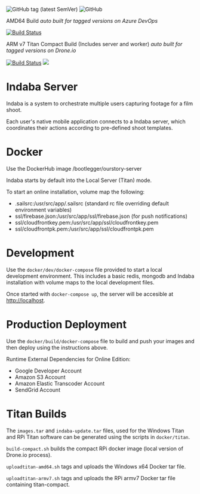 ![GitHub tag (latest SemVer)](https://img.shields.io/github/tag/our-story-media/ourstory-server.svg) ![GitHub](https://img.shields.io/github/license/our-story-media/ourstory-server.svg) 

AMD64 Build
*auto built for tagged versions on Azure DevOps*

[![Build Status](https://dev.azure.com/ourstorytitan/OurStoryBuilds/_apis/build/status/our-story-media.ourstory-server?branchName=master)](https://dev.azure.com/ourstorytitan/OurStoryBuilds/_build/latest?definitionId=10&branchName=master)

ARM v7 Titan Compact Build (Includes server and worker)
*auto built for tagged versions on Drone.io*

[![Build Status](https://cloud.drone.io/api/badges/our-story-media/ourstory-server/status.svg)](https://cloud.drone.io/our-story-media/ourstory-server) [![](https://images.microbadger.com/badges/image/bootlegger/titan-compact.svg)](https://microbadger.com/images/bootlegger/titan-compact "Get your own image badge on microbadger.com")

# Indaba Server

Indaba is a system to orchestrate multiple users capturing footage for a film shoot. 

Each user's native mobile application connects to a Indaba server, which coordinates their actions according to  pre-defined shoot templates.

# Docker

Use the DockerHub image /bootlegger/ourstory-server

Indaba starts by default into the Local Server (Titan) mode.

To start an online installation, volume map the following:

- .sailsrc:/usr/src/app/.sailsrc (standard rc file overriding default environment variables)
- ssl/firebase.json:/usr/src/app/ssl/firebase.json (for push notifications)
- ssl/cloudfrontkey.pem:/usr/src/app/ssl/cloudfrontkey.pem
- ssl/cloudfrontpk.pem:/usr/src/app/ssl/cloudfrontpk.pem

# Development

Use the `docker/dev/docker-compose` file provided to start a local development environment. This includes a basic redis, mongodb and Indaba installation with volume maps to the local development files.

Once started with `docker-compose up`, the server will be accesible at [http://localhost]().

# Production Deployment

Use the `docker/build/docker-compose` file to build and push your images and then deploy using the instructions above.

Runtime External Dependencies for Online Edition:

- Google Developer Account
- Amazon S3 Account
- Amazon Elastic Transcoder Account
- SendGrid Account

# Titan Builds

The `images.tar` and `indaba-update.tar` files, used for the Windows Titan and RPi Titan software can be generated using the scripts in `docker/titan`.

`build-compact.sh` builds the compact RPi docker image (local version of Drone.io process).

`uploadtitan-amd64.sh` tags and uploads the Windows x64 Docker tar file.

`uploadtitan-armv7.sh` tags and uploads the RPi armv7 Docker tar file containing titan-compact.
